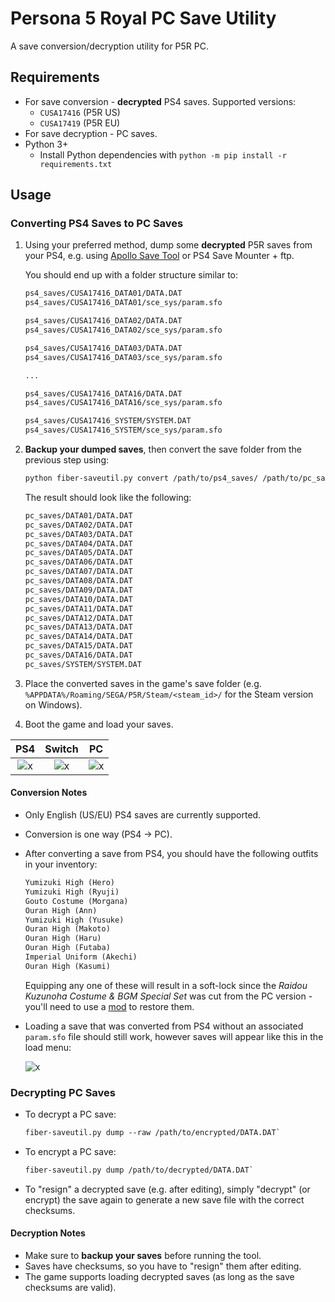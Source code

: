 
# Persona 5 Royal PC Save Utility

A save conversion/decryption utility for P5R PC.

## Requirements

- For save conversion - **decrypted** PS4 saves. Supported versions:
  - `CUSA17416` (P5R US)
  - `CUSA17419` (P5R EU)
- For save decryption - PC saves.
- Python 3+
  - Install Python dependencies with `python -m pip install -r requirements.txt`

## Usage

### Converting PS4 Saves to PC Saves

1. Using your preferred method, dump some **decrypted** P5R saves from your PS4, e.g. using [Apollo Save Tool][1] or PS4 Save Mounter + ftp.

   You should end up with a folder structure similar to:

   ```txt
   ps4_saves/CUSA17416_DATA01/DATA.DAT
   ps4_saves/CUSA17416_DATA01/sce_sys/param.sfo

   ps4_saves/CUSA17416_DATA02/DATA.DAT
   ps4_saves/CUSA17416_DATA02/sce_sys/param.sfo

   ps4_saves/CUSA17416_DATA03/DATA.DAT
   ps4_saves/CUSA17416_DATA03/sce_sys/param.sfo

   ...

   ps4_saves/CUSA17416_DATA16/DATA.DAT
   ps4_saves/CUSA17416_DATA16/sce_sys/param.sfo

   ps4_saves/CUSA17416_SYSTEM/SYSTEM.DAT
   ps4_saves/CUSA17416_SYSTEM/sce_sys/param.sfo
   ```

2. **Backup your dumped saves**, then convert the save folder from the previous step using:

   ```txt
   python fiber-saveutil.py convert /path/to/ps4_saves/ /path/to/pc_saves/
   ```

   The result should look like the following:

   ```txt
   pc_saves/DATA01/DATA.DAT
   pc_saves/DATA02/DATA.DAT
   pc_saves/DATA03/DATA.DAT
   pc_saves/DATA04/DATA.DAT
   pc_saves/DATA05/DATA.DAT
   pc_saves/DATA06/DATA.DAT
   pc_saves/DATA07/DATA.DAT
   pc_saves/DATA08/DATA.DAT
   pc_saves/DATA09/DATA.DAT
   pc_saves/DATA10/DATA.DAT
   pc_saves/DATA11/DATA.DAT
   pc_saves/DATA12/DATA.DAT
   pc_saves/DATA13/DATA.DAT
   pc_saves/DATA14/DATA.DAT
   pc_saves/DATA15/DATA.DAT
   pc_saves/DATA16/DATA.DAT
   pc_saves/SYSTEM/SYSTEM.DAT
   ```

3. Place the converted saves in the game's save folder (e.g. `%APPDATA%/Roaming/SEGA/P5R/Steam/<steam_id>/` for the Steam version on Windows).

4. Boot the game and load your saves.

| PS4     | Switch  | PC      |
|:-------:|:-------:|:-------:|
| ![x][2] | ![x][3] | ![x][4] |

#### Conversion Notes

- Only English (US/EU) PS4 saves are currently supported.

- Conversion is one way (PS4 -> PC).

- After converting a save from PS4, you should have the following outfits in your inventory:

  ```txt
  Yumizuki High (Hero)
  Yumizuki High (Ryuji)
  Gouto Costume (Morgana)
  Ouran High (Ann)
  Yumizuki High (Yusuke)
  Ouran High (Makoto)
  Ouran High (Haru)
  Ouran High (Futaba)
  Imperial Uniform (Akechi)
  Ouran High (Kasumi)
  ```

  Equipping any one of these will result in a soft-lock since the _Raidou Kuzunoha Costume & BGM Special Set_ was cut from the PC version - you'll need to use a [mod][6] to restore them.

- Loading a save that was converted from PS4 without an associated `param.sfo` file should still work, however saves will appear like this in the load menu:

  ![x][5]

### Decrypting PC Saves

- To decrypt a PC save:

  ```txt
  fiber-saveutil.py dump --raw /path/to/encrypted/DATA.DAT`
  ```

- To encrypt a PC save:

  ```txt
  fiber-saveutil.py dump /path/to/decrypted/DATA.DAT`
  ```

- To "resign" a decrypted save (e.g. after editing), simply "decrypt" (or encrypt) the save again to generate a new save file with the correct checksums.

#### Decryption Notes

- Make sure to **backup your saves** before running the tool.
- Saves have checksums, so you have to "resign" them after editing.
- The game supports loading decrypted saves (as long as the save checksums are valid).

[1]: https://github.com/bucanero/apollo-ps4
[2]: https://cdn.discordapp.com/attachments/546718581572894730/1032667980275920896/ps4.png
[3]: https://cdn.discordapp.com/attachments/546718581572894730/1032668019471699989/ps4_to_nx.png
[4]: https://cdn.discordapp.com/attachments/546718581572894730/1033015655307431936/ps4_to_pc.png
[5]: https://cdn.discordapp.com/attachments/546718581572894730/1032668051721703454/ps4_to_nx_without_sfo.png
[6]: https://cdn.discordapp.com/attachments/546718581572894730/1032708752538882171/Fiber_Raidou_Restore.7z
